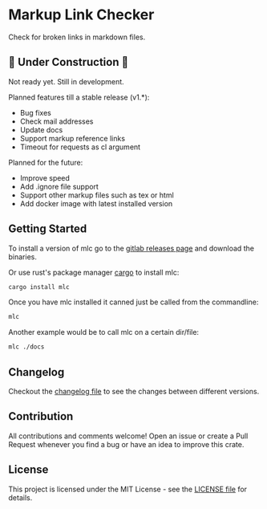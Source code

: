 # Markup Link Checker

Check for broken links in markdown files.

## 🚧 Under Construction 🚧

Not ready yet. Still in development.

Planned features till a stable release (v1.*):

- Bug fixes
- Check mail addresses
- Update docs
- Support markup reference links
- Timeout for requests as cl argument

Planned for the future:

- Improve speed
- Add .ignore file support
- Support other markup files such as tex or html
- Add docker image with latest installed version

## Getting Started

To install a version of mlc go to the [gitlab releases page](https://gitlab.com/becheran/mlc/-/releases) and download the binaries.

Or use rust's package manager [cargo](https://doc.rust-lang.org/cargo/) to install mlc:

``` bash
cargo install mlc
```

Once you have mlc installed it canned just be called from the commandline:

``` bash
mlc
```

Another example would be to call mlc on a certain dir/file:

``` bash
mlc ./docs
```

## Changelog

Checkout the [changelog file](./CHANGELOG.md) to see the changes between different versions.

## Contribution

All contributions and comments welcome! Open an issue or create a Pull Request whenever you find a bug or have an idea to improve this crate.

## License

This project is licensed under the MIT License - see the [LICENSE file](./LICENSE) for details.
